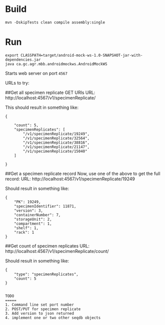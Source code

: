 Build
======

```
mvn -DskipTests clean compile assembly:single
```

Run
====

```
export CLASSPATH=target/android-mock-ws-1.0-SNAPSHOT-jar-with-dependencies.jar
java ca.gc.agr.mbb.androidmockws.AndroidMockWS
```

Starts web server on port `4567`

URLs to try:

##Get all specimen replicate GET URIs
URL: http://localhost:4567/v1/specimenReplicate/

This should result in something like:

```
{

    "count": 5,
    "specimenReplicates": [
        "/v1/specimenReplicate/19249",
        "/v1/specimenReplicate/32564",
        "/v1/specimenReplicate/38816",
        "/v1/specimenReplicate/21147",
        "/v1/specimenReplicate/15040"
    ]

}
```
##Get a specimen replicate record
Now, use one of the above to get the full record:
URL: http://localhost:4567/v1/specimenReplicate/19249

Should result in something like:
```
{
    "PK": 19249,
    "specimenIdentifier": 11871,
    "version": 3,
    "containerNumber": 7,
    "storageUnit": 2,
    "compartment": 1,
    "shelf": 1,
    "rack": 1
}
```

##Get count of specimen replicates
URL: http://localhost:4567/v1/specimenReplicate/count/


Should result in something like:
```
{
    "type": "specimenReplicates",
    "count": 5
}


TODO
=====
1. Command line set port number
2. POST/PUT for specimen replicate
3. Add version to json returned
4. implement one or two other seqdb objects
